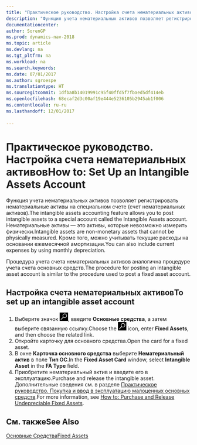 ```yaml
---
title: "Практическое руководство. Настройка счета нематериальных активов"
description: "Функция учета нематериальных активов позволяет регистрировать нематериальные активы на специальном счете (счет нематериальных активов). Нематериальные активы — это активы, которые невозможно измерить физически."
documentationcenter: 
author: SorenGP
ms.prod: dynamics-nav-2018
ms.topic: article
ms.devlang: na
ms.tgt_pltfrm: na
ms.workload: na
ms.search.keywords: 
ms.date: 07/01/2017
ms.author: sgroespe
ms.translationtype: HT
ms.sourcegitcommit: 1dfba8b14019991c95f40ffd5f7fbaed5df414eb
ms.openlocfilehash: 68ecaf2d3c00af19e444e5236105b2945ab1f006
ms.contentlocale: ru-ru
ms.lasthandoff: 12/01/2017

---
```

# <a name="how-to-set-up-an-intangible-assets-account"></a><span data-ttu-id="7b587-104">Практическое руководство. Настройка счета нематериальных активов</span><span class="sxs-lookup"><span data-stu-id="7b587-104">How to: Set Up an Intangible Assets Account</span></span>
<span data-ttu-id="7b587-105">Функция учета нематериальных активов позволяет регистрировать нематериальные активы на специальном счете (счет нематериальных активов).</span><span class="sxs-lookup"><span data-stu-id="7b587-105">The intangible assets accounting feature allows you to post intangible assets to a special account called the Intangible Assets account.</span></span> <span data-ttu-id="7b587-106">Нематериальные активы — это активы, которые невозможно измерить физически.</span><span class="sxs-lookup"><span data-stu-id="7b587-106">Intangible assets are non-monetary assets that cannot be physically measured.</span></span> <span data-ttu-id="7b587-107">Кроме того, можно учитывать текущие расходы на основании ежемесячной амортизации.</span><span class="sxs-lookup"><span data-stu-id="7b587-107">You can also include current expenses by using monthly depreciation.</span></span>  

<span data-ttu-id="7b587-108">Процедура учета счета нематериальных активов аналогична процедуре учета счета основных средств.</span><span class="sxs-lookup"><span data-stu-id="7b587-108">The procedure for posting an intangible asset account is similar to the procedure used to post a fixed asset account.</span></span>  

## <a name="to-set-up-an-intangible-asset-account"></a><span data-ttu-id="7b587-109">Настройка счета нематериальных активов</span><span class="sxs-lookup"><span data-stu-id="7b587-109">To set up an intangible asset account</span></span>  

1.  <span data-ttu-id="7b587-110">Выберите значок ![Поиск страницы или отчета](../../media/ui-search/search_small.png "Значок поиска страницы или отчета"), введите **Основные средства**, а затем выберите связанную ссылку.</span><span class="sxs-lookup"><span data-stu-id="7b587-110">Choose the ![Search for Page or Report](../../media/ui-search/search_small.png "Search for Page or Report icon") icon, enter **Fixed Assets**, and then choose the related link.</span></span>  
2.  <span data-ttu-id="7b587-111">Откройте карточку для основного средства.</span><span class="sxs-lookup"><span data-stu-id="7b587-111">Open the card for a fixed asset.</span></span>
3. <span data-ttu-id="7b587-112">В окне **Карточка основного средства** выберите **Нематериальный актив** в поле **Тип ОС**.</span><span class="sxs-lookup"><span data-stu-id="7b587-112">In the **Fixed Asset Card** window, select **Intangible Asset** in the **FA Type** field.</span></span>  
4.  <span data-ttu-id="7b587-113">Приобретите нематериальный актив и введите его в эксплуатацию.</span><span class="sxs-lookup"><span data-stu-id="7b587-113">Purchase and release the intangible asset.</span></span> <span data-ttu-id="7b587-114">Дополнительные сведения см. в разделе [Практическое руководство. Покупка и ввод в эксплуатацию малоценных основных средств](how-to-purchase-and-release-undepreciable-fixed-assets.md).</span><span class="sxs-lookup"><span data-stu-id="7b587-114">For more information, see [How to: Purchase and Release Undepreciable Fixed Assets](how-to-purchase-and-release-undepreciable-fixed-assets.md).</span></span>  

## <a name="see-also"></a><span data-ttu-id="7b587-115">См. также</span><span class="sxs-lookup"><span data-stu-id="7b587-115">See Also</span></span>
[<span data-ttu-id="7b587-116">Основные Средства</span><span class="sxs-lookup"><span data-stu-id="7b587-116">Fixed Assets</span></span>](../../fa-manage.md)

